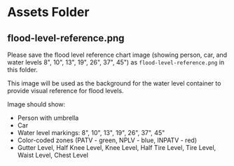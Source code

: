 # Assets Folder

## flood-level-reference.png

Please save the flood level reference chart image (showing person, car, and water levels 8", 10", 13", 19", 26", 37", 45") as `flood-level-reference.png` in this folder.

This image will be used as the background for the water level container to provide visual reference for flood levels.

Image should show:

- Person with umbrella
- Car
- Water level markings: 8", 10", 13", 19", 26", 37", 45"
- Color-coded zones (PATV - green, NPLV - blue, INPATV - red)
- Gutter Level, Half Knee Level, Knee Level, Half Tire Level, Tire Level, Waist Level, Chest Level
